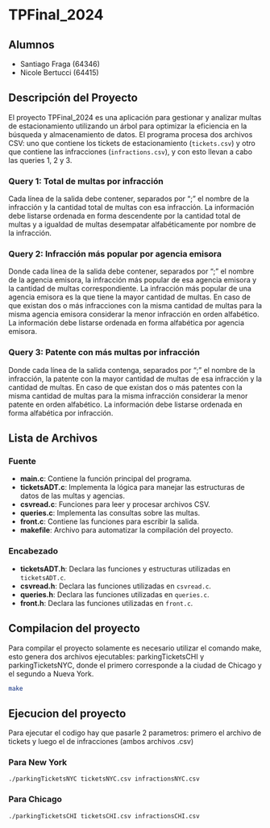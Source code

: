 # TPFinal_2024

## Alumnos

- Santiago Fraga (64346)
- Nicole Bertucci (64415)

## Descripción del Proyecto

El proyecto TPFinal_2024 es una aplicación para gestionar y analizar multas de estacionamiento utilizando un árbol para optimizar la eficiencia en la búsqueda y almacenamiento de datos. El programa procesa dos archivos CSV: uno que contiene los tickets de estacionamiento (`tickets.csv`) y otro que contiene las infracciones (`infractions.csv`), y con esto llevan a cabo las queries 1, 2 y 3.

### Query 1: Total de multas por infracción

Cada línea de la salida debe contener, separados por “;” el nombre de la infracción y la cantidad total de multas con esa infracción. La información debe listarse ordenada en forma descendente por la cantidad total de multas y a igualdad de multas desempatar alfabéticamente por nombre de la infracción.

### Query 2: Infracción más popular por agencia emisora

Donde cada línea de la salida debe contener, separados por “;” el nombre de la agencia emisora, la infracción más popular de esa agencia emisora y la cantidad de multas correspondiente.
La infracción más popular de una agencia emisora es la que tiene la mayor cantidad de multas. En caso de que existan dos o más infracciones con la misma cantidad de multas para la misma agencia emisora considerar la menor infracción en orden alfabético.
La información debe listarse ordenada en forma alfabética por agencia emisora.

### Query 3: Patente con más multas por infracción

Donde cada línea de la salida contenga, separados por “;” el nombre de la infracción, la patente con la mayor cantidad de multas de esa infracción y la cantidad de multas.
En caso de que existan dos o más patentes con la misma cantidad de multas para la misma infracción considerar la menor patente en orden alfabético.
La información debe listarse ordenada en forma alfabética por infracción.

## Lista de Archivos

### Fuente

- **main.c**: Contiene la función principal del programa.
- **ticketsADT.c**: Implementa la lógica para manejar las estructuras de datos de las multas y agencias.
- **csvread.c**: Funciones para leer y procesar archivos CSV.
- **queries.c**: Implementa las consultas sobre las multas.
- **front.c**: Contiene las funciones para escribir la salida.
- **makefile**: Archivo para automatizar la compilación del proyecto.

### Encabezado

- **ticketsADT.h**: Declara las funciones y estructuras utilizadas en `ticketsADT.c`.
- **csvread.h**: Declara las funciones utilizadas en `csvread.c`.
- **queries.h**: Declara las funciones utilizadas en `queries.c`.
- **front.h**: Declara las funciones utilizadas en `front.c`.

## Compilacion del proyecto

Para compilar el proyecto solamente es necesario utilizar el comando make, esto genera dos archivos ejecutables: parkingTicketsCHI y parkingTicketsNYC, donde el primero corresponde a la ciudad de Chicago y el segundo a Nueva York.

```sh
make
```

## Ejecucion del proyecto

Para ejecutar el codigo hay que pasarle 2 parametros: primero el archivo de tickets y luego el de infracciones (ambos archivos .csv)

### Para New York

```
​./parkingTicketsNYC ticketsNYC.csv infractionsNYC.csv
```

### Para Chicago

```
​./parkingTicketsCHI ticketsCHI.csv infractionsCHI.csv
```
